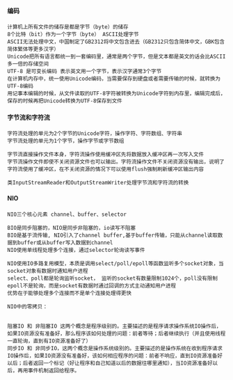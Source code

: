 #### 编码
	计算机上所有文件的储存是都是字节（byte）的储存
	8个比特（bit）作为一个字节（byte） ASCII处理字节
	ASCII无法处理中文，中国制定了GB2312将中文包含进去（GB2312只包含简体中文，GBK包含简体繁体等更多汉字）
	Unicode把所有语言都统一到一套编码里，通常是两个字节，但是文本都是英文的话会比ASCII多一倍的存储空间
	UTF-8 是可变长编码 表示英文用一个字节，表示汉字通常3个字节
	在计算机内存中，统一使用Unicode编码，当需要保存到硬盘或者需要传输的时候，就转换为UTF-8编码
	用记事本编辑的时候，从文件读取的UTF-8字符被转换为Unicode字符到内存里，编辑完成后，保存的时候再把Unicode转换为UTF-8保存到文件


#### 字节流和字符流
	字符流处理的单元为2个字节的Unicode字符，操作字符、字符数组、字符串
	字节流处理的单元为1个字节，操作字节或字节数组

	字节流直接操作文件本身，字符流操作使用缓冲区先将数据放入缓冲区再一次写入文件
	字节流操作文件即使不关闭资源文件也可以输出。字符流操作文件不关闭资源没有输出，说明了字符流使用了缓冲区，在不关闭资源的情况下可以使用flush强制刷新缓冲区输出内容

	类InputStreamReader和OutputStreamWriter处理字节流和字符流的转换
	

#### NIO
	NIO三个核心元素 channel、buffer、selector
	
	BIO是同步阻塞的，NIO是同步非阻塞的，io读写不阻塞
	BIO是基于流传输, NIO引入了channel buffer,基于buffer传输，只能从channel读取数据到buffer或从buffer写入数据到channel
	NIO使用单线程处理多个连接，通过selector轮询读写事件
	
	NIO使用IO多路复用模型，本质是调用select/poll/epoll等函数监听多个socket对象，当socket对象有数据时通知用户进程 
	select、poll都是轮询监听socket， 监听的socket有数量限制1024个，poll没有限制  epoll不是轮询，而是socket有数据时通过回调的方式主动通知用户进程
	优势在于能够处理多个连接而不是单个连接处理得更快
	
	NIO中的零拷贝：
	
	
	阻塞IO 和 非阻塞IO 这两个概念是程序级别的。主要描述的是程序请求操作系统IO操作后，如果IO资源没有准备好，那么程序该如何处理的问题：前者等待；后者继续执行（并且使用线程一直轮询，直到有IO资源准备好了）
	同步IO 和 非同步IO，这两个概念是操作系统级别的。主要描述的是操作系统在收到程序请求IO操作后，如果IO资源没有准备好，该如何相应程序的问题：前者不响应，直到IO资源准备好以后；后者返回一个标记（好让程序和自己知道以后的数据往哪里通知），当IO资源准备好以后，再用事件机制返回给程序。


